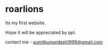 # roarlions
Its my first website.

Hope it will be appreciated by ppl.

contact me - sumitkumardash1999@gmail.com
